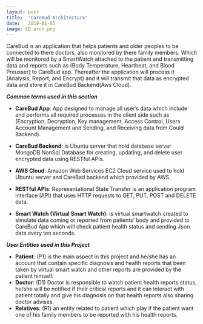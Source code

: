 ```yaml
---
layout: post
title:  "CareBud Architecture"
date:   2019-01-05
image: CB.arch.png
---
```


CareBud is an application that helps patients and older peoples to be connected to there doctors, also monitored by there family members. Which will be monitored by a SmartWatch attached to the patient and transmitting data and reports such as (Body Temperature, Heartbeat, and Blood Preusser) to CareBud app. 
Thereafter the application will process it (Analysis, Report, and Encrypt) and it will transmit that data as encrypted data and store it in CareBud Backend(Aws Cloud).

***Common terms used in this section***

- **CareBud App**: App designed to manage all user’s data which include and performs all required processes in the client side such as (Encryption, Decryption, Key management, Access Control, Users Account Management and Sending, and Receiving data from Could Backend).

- **CareBud Backend**: is Ubuntu server that hold database server MongoDB NonSql Database for creating, updating, and delete user encrypted data using RESTful APIs.

- **AWS Cloud**: Amazon Web Services EC2 Cloud service used to hold Ubuntu server and CareBad backend which provided by AWS.

- **RESTful APIs**: Representational State Transfer is an application program interface (API) that uses HTTP requests to GET, PUT, POST and DELETE data.

- **Smart Watch (Virtual Smart Watch)**: is virtual smartwatch created to simulate data coming or reported from patients’ body and provided to CareBud App which will check patient health status and sending Json data every ten seconds.


***User Entities used in this Project***

- **Patient**: (P1) is the main aspect in this project and he/she has an account that contain specific diagnosis and health reports that been taken by virtual smart watch and other reports are provided by the patient himself.
- **Doctor**: (D1) Doctor is responsible to watch patient health reports status, he/she will be notified if their critical reports and it can interact with patient totally and give his diagnosis on that health reports also sharing doctor advises.
- **Relatives**: (R1) an entity related to patient which play if the patient want one of his family members to be reported with his health reports.
